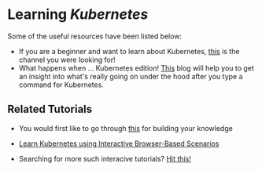 # Learning _Kubernetes_

Some of the useful resources have been listed below:

- If you are a beginner and want to learn about Kubernetes, [this](https://www.youtube.com/channel/UCdngmbVKX1Tgre699-XLlUA) is the channel you were looking for!
- What happens when ... Kubernetes edition! [This][PlDb] blog will help you to get an insight into what's really going on under the hood after you type a command for Kubernetes.

## Related Tutorials

- You would first like to go through [this](https://www.katacoda.com/courses/container-runtimes) for building your knowledge
- [Learn Kubernetes using Interactive Browser-Based Scenarios](https://www.katacoda.com/courses/kubernetes)
- Searching for more such interacive tutorials? [Hit this!][PlGh]


   [PlDb]: <https://github.com/jamiehannaford/what-happens-when-k8s>
   [PlGh]: <https://www.katacoda.com/learn>
